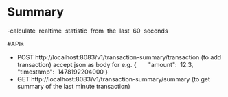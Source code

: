 # Summary
-calculate​ ​ realtime​ ​ statistic​ ​ from​ ​ the​ ​ last​ ​ 60​ ​ seconds

#APIs
- POST http://localhost:8083/v1/transaction-summary/transaction (to add  transaction)
    accept json as body for e.g. 
    { 
​ ​ ​ ​ ​ ​ "amount":​ ​ 12.3,
​ ​ ​    "timestamp":​ ​ 1478192204000
    }
- GET http://localhost:8083/v1/transaction-summary/summary (to get summary of the last minute transaction)
